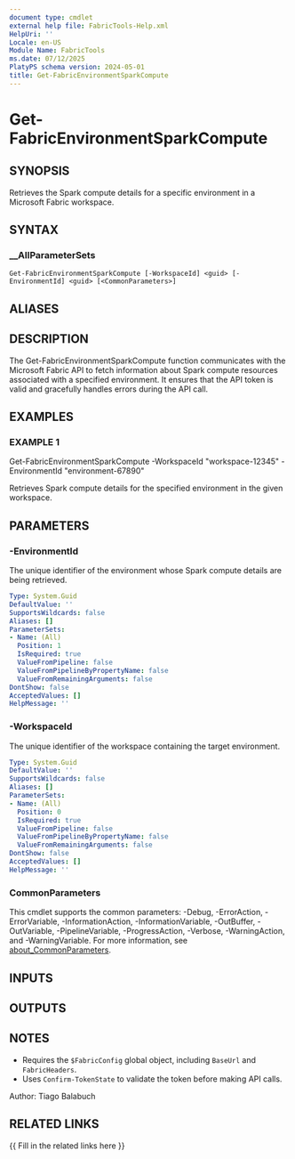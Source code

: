 ```yaml
---
document type: cmdlet
external help file: FabricTools-Help.xml
HelpUri: ''
Locale: en-US
Module Name: FabricTools
ms.date: 07/12/2025
PlatyPS schema version: 2024-05-01
title: Get-FabricEnvironmentSparkCompute
---
```


# Get-FabricEnvironmentSparkCompute

## SYNOPSIS

Retrieves the Spark compute details for a specific environment in a Microsoft Fabric workspace.

## SYNTAX

### __AllParameterSets

```
Get-FabricEnvironmentSparkCompute [-WorkspaceId] <guid> [-EnvironmentId] <guid> [<CommonParameters>]
```

## ALIASES

## DESCRIPTION

The Get-FabricEnvironmentSparkCompute function communicates with the Microsoft Fabric API to fetch information
about Spark compute resources associated with a specified environment.
It ensures that the API token is valid
and gracefully handles errors during the API call.

## EXAMPLES

### EXAMPLE 1

Get-FabricEnvironmentSparkCompute -WorkspaceId "workspace-12345" -EnvironmentId "environment-67890"

Retrieves Spark compute details for the specified environment in the given workspace.

## PARAMETERS

### -EnvironmentId

The unique identifier of the environment whose Spark compute details are being retrieved.

```yaml
Type: System.Guid
DefaultValue: ''
SupportsWildcards: false
Aliases: []
ParameterSets:
- Name: (All)
  Position: 1
  IsRequired: true
  ValueFromPipeline: false
  ValueFromPipelineByPropertyName: false
  ValueFromRemainingArguments: false
DontShow: false
AcceptedValues: []
HelpMessage: ''
```

### -WorkspaceId

The unique identifier of the workspace containing the target environment.

```yaml
Type: System.Guid
DefaultValue: ''
SupportsWildcards: false
Aliases: []
ParameterSets:
- Name: (All)
  Position: 0
  IsRequired: true
  ValueFromPipeline: false
  ValueFromPipelineByPropertyName: false
  ValueFromRemainingArguments: false
DontShow: false
AcceptedValues: []
HelpMessage: ''
```

### CommonParameters

This cmdlet supports the common parameters: -Debug, -ErrorAction, -ErrorVariable,
-InformationAction, -InformationVariable, -OutBuffer, -OutVariable, -PipelineVariable,
-ProgressAction, -Verbose, -WarningAction, and -WarningVariable. For more information, see
[about_CommonParameters](https://go.microsoft.com/fwlink/?LinkID=113216).

## INPUTS

## OUTPUTS

## NOTES

- Requires the `$FabricConfig` global object, including `BaseUrl` and `FabricHeaders`.
- Uses `Confirm-TokenState` to validate the token before making API calls.

Author: Tiago Balabuch

## RELATED LINKS

{{ Fill in the related links here }}

